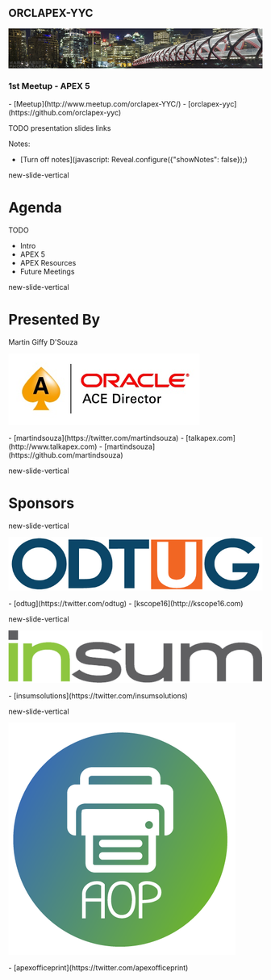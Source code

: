 ## ORCLAPEX-YYC
![caglary](/www/img/calgary.jpg)
### 1st Meetup - APEX 5


<p class="no-bullet"></p>
- <i class="fa fa-users"></i> [Meetup](http://www.meetup.com/orclapex-YYC/)
- <i class="fa fa-github"></i> [orclapex-yyc](https://github.com/orclapex-yyc)


TODO presentation slides links

Notes:
- [Turn off notes](javascript: Reveal.configure({"showNotes": false}&#41;;)


new-slide-vertical
# Agenda

TODO
- Intro
- APEX 5
- APEX Resources
- Future Meetings

new-slide-vertical

# Presented By

Martin Giffy D'Souza

![aced](www/img/logo-aced.png)<!-- .element: class="logo-aced" -->

<p class="no-bullet"></p>
- <i class="fa fa-twitter"></i> [martindsouza](https://twitter.com/martindsouza)
- <i class="fa fa-rss"></i> [talkapex.com](http://www.talkapex.com)
- <i class="fa fa-github"></i> [martindsouza](https://github.com/martindsouza)


new-slide-vertical
<!-- .slide: data-background="#31406b" -->
# <span class="white">Sponsors</span>

new-slide-vertical

[![ODTUG](www/img/logo-odtug.png)](http://odtug.com)

<p class="no-bullet"></p>
- <i class="fa fa-twitter"></i> [odtug](https://twitter.com/odtug)
- <i class="fa fa-users"></i> [kscope16](http://kscope16.com)

new-slide-vertical

[![ODTUG](www/img/logo-insum.png)](http://insum.ca)


<p class="no-bullet"></p>
- <i class="fa fa-twitter"></i> [insumsolutions](https://twitter.com/insumsolutions)

new-slide-vertical

[![AOP](www/img/logo-aop.png)<!-- .element: class="logo-aop" -->](http://apexofficeprint.com)

<p class="no-bullet"></p>
- <i class="fa fa-twitter"></i> [apexofficeprint](https://twitter.com/apexofficeprint)
